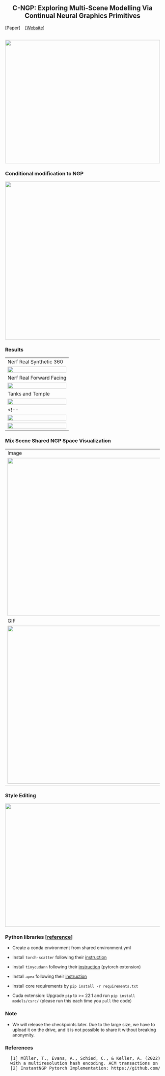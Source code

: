 <h2 style="text-align:center;"> C-NGP: Exploring Multi-Scene Modelling Via Continual Neural Graphics Primitives </h2> 
<p>[Paper] &nbsp;&nbsp; <a href="https://anonymous.4open.science/w/C-NGP/">[Website]</a></p>

<br/>

<image src="results/c3ngp_teaser.png" width="100%" height="400px"/>

### Conditional modification to NGP

<image src="results/cclngp_architecture.png" width="512px">

### Results

||
|-----|
|Nerf Real Synthetic 360|
|<image src="results/nerf_synth.png" width="100%"/>|
|Nerf Real Forward Facing|
|<image src="results/nerf_real.png" width="100%"/>|
|Tanks and Temple|
|<image src="results/qual_tanksandtemple.png" width="100%"/>|
<!-- |Qualitative Comparision|
|<image src="results/qual_comparision.png" width="100%"/>|
|<image src="results/extra_comparision.png" width="100%"/>| -->

### Mix Scene Shared NGP Space Visualization
||
|-----|
|Image|
|<image src="results/mixscene.png" width="512px" height="512px"/>|
|GIF|
|<image src="./results/mixscene.gif" width="512px" height="512px"/>|

### Style Editing

<image src="results/multistylengp.png" width="668px" height="400px">

### Python libraries [[reference](https://github.com/kwea123/ngp_pl/tree/master#software)]
  * Create a conda environment from shared environment.yml
  * Install `torch-scatter` following their [instruction](https://github.com/rusty1s/pytorch_scatter#installation)
  * Install `tinycudann` following their [instruction](https://github.com/NVlabs/tiny-cuda-nn#pytorch-extension) (pytorch extension)
  * Install `apex` following their [instruction](https://github.com/NVIDIA/apex#linux)
  * Install core requirements by `pip install -r requirements.txt`

* Cuda extension: Upgrade `pip` to >= 22.1 and run `pip install models/csrc/` (please run this each time you `pull` the code)

### Note

* We will release the checkpoints later. Due to the large size, we have to upload it on the drive, and it is not possible to share it without breaking anonymity.

### References
<pre>
  [1] Müller, T., Evans, A., Schied, C., & Keller, A. (2022). Instant neural graphics primitives 
  with a multiresolution hash encoding. ACM transactions on graphics (TOG), 41(4), 1-15.
  [2] InstantNGP Pytorch Implementation: https://github.com/kwea123/ngp_pl]
</pre>
